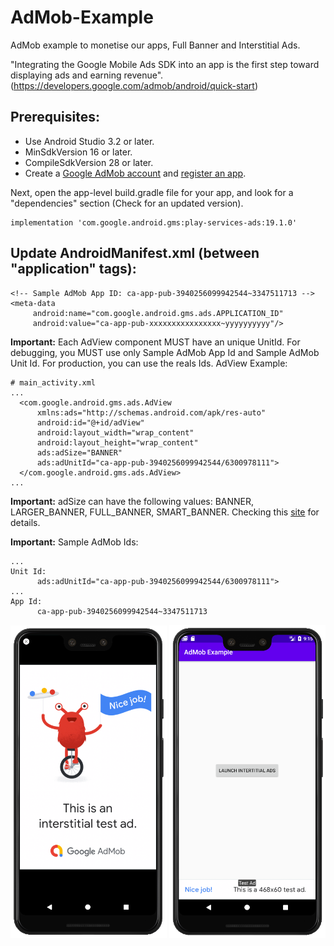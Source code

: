 # AdMob-Example
AdMob example to monetise our apps, Full Banner and Interstitial Ads.

"Integrating the Google Mobile Ads SDK into an app is the first step toward displaying ads and earning revenue". (https://developers.google.com/admob/android/quick-start)

## Prerequisites:

* Use Android Studio 3.2 or later.
* MinSdkVersion 16 or later.
* CompileSdkVersion 28 or later.
* Create a [Google AdMob account](https://support.google.com/admob/answer/7356219?visit_id=637243256305925708-3763117322&rd=1) and [register an app](https://support.google.com/admob/answer/2773509).

Next, open the app-level build.gradle file for your app, and look for a "dependencies" section (Check for an updated version).

```
implementation 'com.google.android.gms:play-services-ads:19.1.0'
```

## Update AndroidManifest.xml (between "application" tags):

```
<!-- Sample AdMob App ID: ca-app-pub-3940256099942544~3347511713 -->
<meta-data
     android:name="com.google.android.gms.ads.APPLICATION_ID"
     android:value="ca-app-pub-xxxxxxxxxxxxxxxx~yyyyyyyyyy"/>
```

**Important:** Each AdView component MUST have an unique UnitId. For debugging, you MUST use only Sample AdMob App Id and Sample AdMob Unit Id. For production, you can use the reals Ids.
AdView Example:

```
# main_activity.xml
...
  <com.google.android.gms.ads.AdView
      xmlns:ads="http://schemas.android.com/apk/res-auto"
      android:id="@+id/adView"
      android:layout_width="wrap_content"
      android:layout_height="wrap_content"
      ads:adSize="BANNER"
      ads:adUnitId="ca-app-pub-3940256099942544/6300978111">
  </com.google.android.gms.ads.AdView>
...
```

**Important:** adSize can have the following values: BANNER, LARGER_BANNER, FULL_BANNER, SMART_BANNER. Checking this [site](https://developers.google.com/admob/android/banner#banner_sizes) for details.

**Important:** Sample AdMob Ids:

```
...
Unit Id:
      ads:adUnitId="ca-app-pub-3940256099942544/6300978111">
...
App Id: 
      ca-app-pub-3940256099942544~3347511713
```

<p align="center">
<img src="images/admob01.png" width="250"> <img src="images/admob02.png" width="250"> 
</p>
